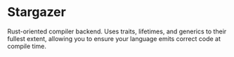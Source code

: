 # Stargazer

Rust-oriented compiler backend. Uses traits, lifetimes, and generics to their
fullest extent, allowing you to ensure your language emits correct code at
compile time.
